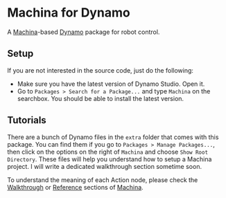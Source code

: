 # Machina for Dynamo

A [Machina](https://github.com/garciadelcastillo/Machina)-based [Dynamo](http://dynamobim.org/) package for robot control. 

## Setup
If you are not interested in the source code, just do the following:
- Make sure you have the latest version of Dynamo Studio. Open it. 
- Go to `Packages > Search for a Package...` and type `Machina` on the searchbox. You should be able to install the latest version.

## Tutorials
There are a bunch of Dynamo files in the `extra` folder that comes with this package. You can find them if you go to `Packages > Manage Packages...`, then click on the options on the right of `Machina` and choose `Show Root Directory`. These files will help you understand how to setup a Machina project. I will write a dedicated walkthrough section sometime soon.

To understand the meaning of each Action node, please check the [Walkthrough](https://github.com/garciadelcastillo/Machina/blob/master/docs/Walkthrough.md) or [Reference](https://github.com/garciadelcastillo/Machina/blob/master/docs/Reference.md) sections of [Machina](https://github.com/garciadelcastillo/Machina).  

